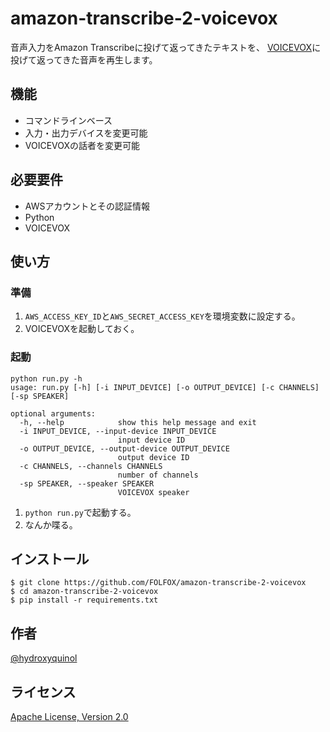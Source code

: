 # amazon-transcribe-2-voicevox
 
音声入力をAmazon Transcribeに投げて返ってきたテキストを、
[VOICEVOX](https://voicevox.hiroshiba.jp/)に投げて返ってきた音声を再生します。
 
## 機能
 
- コマンドラインベース
- 入力・出力デバイスを変更可能
- VOICEVOXの話者を変更可能
 
## 必要要件
 
- AWSアカウントとその認証情報
- Python
- VOICEVOX
 
## 使い方
### 準備

1. `AWS_ACCESS_KEY_ID`と`AWS_SECRET_ACCESS_KEY`を環境変数に設定する。
2. VOICEVOXを起動しておく。

### 起動
```
python run.py -h
usage: run.py [-h] [-i INPUT_DEVICE] [-o OUTPUT_DEVICE] [-c CHANNELS] [-sp SPEAKER]

optional arguments:
  -h, --help            show this help message and exit
  -i INPUT_DEVICE, --input-device INPUT_DEVICE
                        input device ID
  -o OUTPUT_DEVICE, --output-device OUTPUT_DEVICE
                        output device ID
  -c CHANNELS, --channels CHANNELS
                        number of channels
  -sp SPEAKER, --speaker SPEAKER
                        VOICEVOX speaker
```

1. `python run.py`で起動する。
2. なんか喋る。
 
## インストール
 
```
$ git clone https://github.com/FOLFOX/amazon-transcribe-2-voicevox
$ cd amazon-transcribe-2-voicevox
$ pip install -r requirements.txt
```
 
## 作者
[@hydroxyquinol](https://twitter.com/hydroxyquinol)
 
## ライセンス
[Apache License, Version 2.0](https://licenses.opensource.jp/Apache-2.0/Apache-2.0.html)
